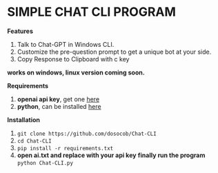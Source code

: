 # SIMPLE CHAT CLI PROGRAM
**Features**
1. Talk to Chat-GPT in Windows CLI.
2. Customize the pre-question prompt to get a unique bot at your side.
3. Copy Response to Clipboard with c key



**works on windows, linux version coming soon.**

**Requirements**
1. **openai api key**, get one [here](https://platform.openai.com/account/api-keys)
2. **python**, can be installed [here](https://www.python.org/downloads/)  



**Installation**
1. `git clone https://github.com/dosocob/Chat-CLI`
2. `cd Chat-CLI`
3. `pip install -r requirements.txt`
4. **open ai.txt and replace with your api key**
 **finally run the program**
`python Chat-CLI.py`
